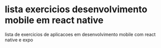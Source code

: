 # lista exercicios desenvolvimento mobile em react native
 lista de exercicios de aplicacoes em desenvolvimento mobile com react native e expo
